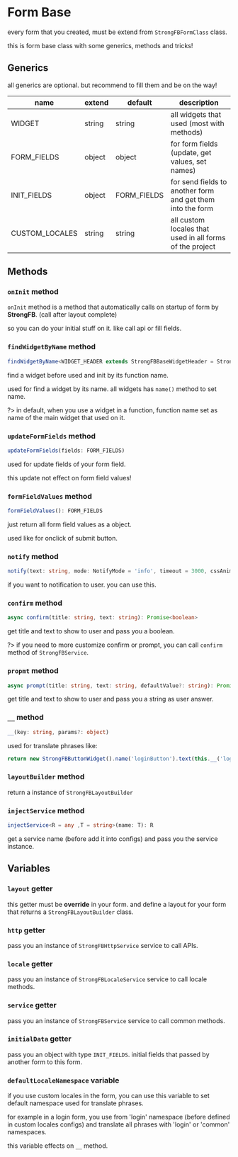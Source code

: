 # Form Base

every form that you created, must be extend from `StrongFBFormClass` class.

this is form base class with some generics, methods and tricks!

## Generics

all generics are optional. but recommend to fill them and be on the way!


| **name** | **extend** | **default** | **description** |
|-------|-------|------|------|
|WIDGET | string | string | all widgets that used (most with methods)|
|FORM_FIELDS | object | object | for form fields (update, get values, set names) |
|INIT_FIELDS| object | FORM_FIELDS | for send fields to another form and get them into the form |
|CUSTOM_LOCALES | string | string | all custom locales that used in all forms of the project |

## Methods

### `onInit` method

`onInit` method is a method that automatically calls on startup of form by **StrongFB**. (call after layout complete)

so you can do your initial stuff on it. like call api or fill fields.

### `findWidgetByName` method

```ts
findWidgetByName<WIDGET_HEADER extends StrongFBBaseWidgetHeader = StrongFBBaseWidgetHeader>(name: WIDGET): WIDGET_HEADER
```

find a widget before used and init by its function name.

used for find a widget by its name. all widgets has `name()` method to set name.

?> in default, when you use a widget in a function, function name set as name of the main widget that used on it.

### `updateFormFields`  method
```ts
updateFormFields(fields: FORM_FIELDS)
```

used for update fields of your form field.

this update not effect on form field values!

### `formFieldValues` method

```ts
formFieldValues(): FORM_FIELDS
```

just return all form field values as a object.

used like for onclick of submit button.

### `notify` method

```ts
notify(text: string, mode: NotifyMode = 'info', timeout = 3000, cssAnimationStyle: 'fade' | 'zoom' | 'from-right' | 'from-top' | 'from-bottom' | 'from-left' = 'fade')
```

if you want to notification to user. you can use this.

### `confirm` method

```ts
async confirm(title: string, text: string): Promise<boolean> 
```

get title and text to show to user and pass you a boolean.

?> if you need to more customize confirm or prompt, you can call `confirm` method of `StrongFBService`.

### `propmt` method

```ts
async prompt(title: string, text: string, defaultValue?: string): Promise<string>
```

get title and text to show to user and pass you a string as user answer.

### `__` method

```ts
__(key: string, params?: object)
```

used for translate phrases like:

```ts
return new StrongFBButtonWidget().name('loginButton').text(this.__('login'))
```

### `layoutBuilder` method

return a instance of `StrongFBLayoutBuilder`

### `injectService` method

```ts
injectService<R = any ,T = string>(name: T): R
```

get a service name (before add it into configs) and pass you the service instance.



## Variables


### `layout` getter

this getter must be **override** in your form. and define a layout for your form that returns a `StrongFBLayoutBuilder` class.

### `http` getter

pass you an instance of `StrongFBHttpService` service to call APIs.

### `locale` getter

pass you an instance of `StrongFBLocaleService` service to call locale methods.


### `service` getter

pass you an instance of `StrongFBService` service to call common methods.


### `initialData` getter

pass you an object with type `INIT_FIELDS`. initial fields that passed by another form to this form.

### `defaultLocaleNamespace` variable

if you use custom locales in the form, you can use this variable to set default namespace used for translate phrases.

for example in a login form, you use from 'login' namespace (before defined in custom locales configs) and translate all phrases with 'login' or 'common' namespaces.

this variable effects on `__` method.
